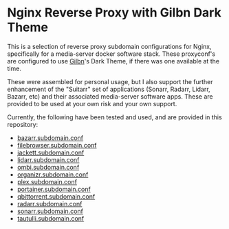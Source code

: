 # Nginx Reverse Proxy with Gilbn Dark Theme
This is a selection of reverse proxy subdomain configurations for Nginx, specifically for a media-server docker software stack. These proxyconf's are configured to use [Gilbn](https://github.com/gilbN/theme.park)'s Dark Theme, if there was one available at the time.  

These were assembled for personal usage, but I also support the further enhancement of the "Suitarr" set of applications (Sonarr, Radarr, Lidarr, Bazarr, etc) and their associated media-server software apps. These are provided to be used at your own risk and your own support.

Currently, the following have been tested and used, and are provided in this repository:
* [bazarr.subdomain.conf](/Proxy-Confs/bazarr.subdomain.conf)
* [filebrowser.subdomain.conf](/Proxy-Confs/filebrowser.subdomain.conf)
* [jackett.subdomain.conf](/Proxy-Confs/jackett.subdomain.conf)
* [lidarr.subdomain.conf](/Proxy-Confs/lidarr.subdomain.conf)
* [ombi.subdomain.conf](/Proxy-Confs/ombi.subdomain.conf)
* [organizr.subdomain.conf](/Proxy-Confs/organizr.subdomain.conf)
* [plex.subdomain.conf](/Proxy-Confs/plex.subdomain.conf)
* [portainer.subdomain.conf](/Proxy-Confs/portainer.subdomain.conf)
* [qbittorrent.subdomain.conf](/Proxy-Confs/qbittorrent.subdomain.conf)
* [radarr.subdomain.conf](/Proxy-Confs/radarr.subdomain.conf)
* [sonarr.subdomain.conf](/Proxy-Confs/sonarr.subdomain.conf)
* [tautulli.subdomain.conf](/Proxy-Confs/tautulli.subdomain.conf)
